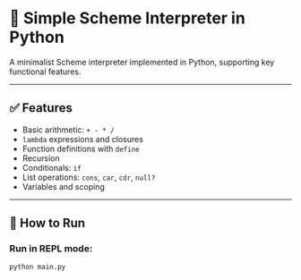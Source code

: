 # 🐍 Simple Scheme Interpreter in Python

A minimalist Scheme interpreter implemented in Python, supporting key functional features.

---

## ✅ Features

- Basic arithmetic: `+ - * /`
- `lambda` expressions and closures
- Function definitions with `define`
- Recursion
- Conditionals: `if`
- List operations: `cons`, `car`, `cdr`, `null?`
- Variables and scoping

---

## 🔧 How to Run

### Run in REPL mode:
```bash
python main.py
